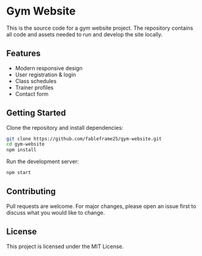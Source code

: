 # Gym Website

This is the source code for a gym website project. The repository contains all code and assets needed to run and develop the site locally.

## Features
- Modern responsive design
- User registration & login
- Class schedules
- Trainer profiles
- Contact form

## Getting Started
Clone the repository and install dependencies:

```bash
git clone https://github.com/fableframe25/gym-website.git
cd gym-website
npm install
```

Run the development server:

```bash
npm start
```

## Contributing
Pull requests are welcome. For major changes, please open an issue first to discuss what you would like to change.

## License
This project is licensed under the MIT License.